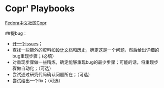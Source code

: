 # Copr' Playbooks 
[Fedora中文社区Copr](http://copr.fdzh.org)



##提bug：

* [开一个issues](https://github.com/fdzh/Copr/issues/new)；
* 查找一些额外的资料如[设计文档](https://github.com/fdzh/Copr)和[历史](https://github.com/fdzh/Copr/issues)，确定这是一个问题，然后给出详细的bug重现步骤；(必填）
* 对重现步骤做一些精炼，确定能够重现bug的最少步骤；可能的话，将重现步骤做自动化；（可选）
* 尝试通过研究代码确认问题所在；（可选）
* 尝试给出一个fix；（可选）
